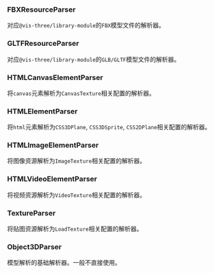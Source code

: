 ### FBXResourceParser

对应`@vis-three/library-module`的`FBX`模型文件的解析器。

### GLTFResourceParser

对应`@vis-three/library-module`的`GLB/GLTF`模型文件的解析器。

### HTMLCanvasElementParser

将`canvas`元素解析为`CanvasTexture`相关配置的解析器。

### HTMLElementParser

将`html`元素解析为`CSS3DPlane`, `CSS3DSprite`, `CSS2DPlane`相关配置的解析器。

### HTMLImageElementParser

将图像资源解析为`ImageTexture`相关配置的解析器。

### HTMLVideoElementParser

将视频资源解析为`VideoTexture`相关配置的解析器。

### TextureParser

将贴图资源解析为`LoadTexture`相关配置的解析器。

### Object3DParser

模型解析的基础解析器。一般不直接使用。
